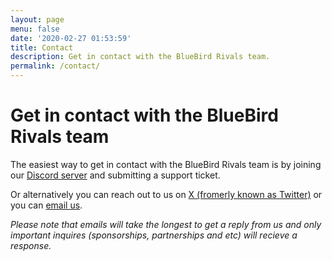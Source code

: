```yaml
---
layout: page
menu: false
date: '2020-02-27 01:53:59'
title: Contact
description: Get in contact with the BlueBird Rivals team.
permalink: /contact/
---
```


# Get in contact with the BlueBird Rivals team
The easiest way to get in contact with the BlueBird Rivals team is by joining our [Discord server](https://discord.gg/bluebirdrivals) and submitting a support ticket.

Or alternatively you can reach out to us on [X (fromerly known as Twitter)](https://twitter.com/BlueBirdRivals) or you can [email us](mailto:bluebirdrivals@hotmail.com).

*Please note that emails will take the longest to get a reply from us and only important inquires (sponsorships, partnerships and etc) will recieve a response.*
